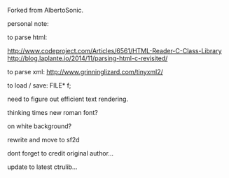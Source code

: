 Forked from AlbertoSonic.

personal note:

to parse html:

http://www.codeproject.com/Articles/6561/HTML-Reader-C-Class-Library
http://blog.laplante.io/2014/11/parsing-html-c-revisited/

to parse xml:
http://www.grinninglizard.com/tinyxml2/

to load / save:
FILE* f;

need to figure out efficient text rendering.

thinking times new roman font?

on white background?

rewrite and move to sf2d

dont forget to credit original author...

update to latest ctrulib...